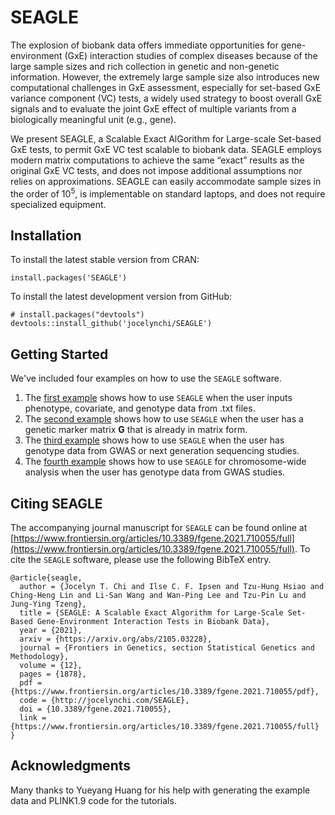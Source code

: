 # SEAGLE

The explosion of biobank data offers immediate opportunities for gene-environment (GxE) interaction studies of complex diseases because of the large sample sizes and rich collection in genetic and non-genetic information. 
However, the extremely large sample size also introduces new computational challenges in GxE assessment, especially for set-based GxE variance component (VC) tests, a widely used strategy to boost overall GxE signals and to evaluate the joint GxE effect of multiple variants from a biologically meaningful unit (e.g., gene). 

We present SEAGLE, a Scalable Exact AlGorithm for Large-scale Set-based GxE tests, to permit GxE VC test scalable to biobank data. SEAGLE employs modern matrix computations to achieve the same “exact” results as the original GxE VC tests, and does not impose additional assumptions nor relies on approximations. SEAGLE can easily accommodate sample sizes in the order of $10^5$, is implementable on standard laptops, and does not require specialized equipment. 

## Installation

To install the latest stable version from CRAN:

  ```{r}
install.packages('SEAGLE')
```

To install the latest development version from GitHub:

  ```{r}
# install.packages("devtools")
devtools::install_github('jocelynchi/SEAGLE')
```

## Getting Started

We've included four examples on how to use the `SEAGLE` software.  

1. The [first example](https://jocelynchi.github.io/SEAGLE/articles/example1.html) shows how to use `SEAGLE` when the user inputs phenotype, covariate, and genotype data from .txt files.  
2. The [second example](https://jocelynchi.github.io/SEAGLE/articles/example2.html) shows how to use `SEAGLE` when the user has a genetic marker matrix **G** that is already in matrix form.  
3. The [third example](https://jocelynchi.github.io/SEAGLE/articles/example3.html) shows how to use `SEAGLE` when the user has genotype data from GWAS or next generation sequencing studies.
4. The [fourth example](https://jocelynchi.github.io/SEAGLE/articles/example4.html) shows how to use `SEAGLE` for chromosome-wide analysis when the user has genotype data from GWAS studies.

## Citing SEAGLE

The accompanying journal manuscript for `SEAGLE` can be found online at [https://www.frontiersin.org/articles/10.3389/fgene.2021.710055/full](https://www.frontiersin.org/articles/10.3389/fgene.2021.710055/full).  To cite the `SEAGLE` software, please use the following BibTeX entry.

```
@article{seagle,
  author = {Jocelyn T. Chi and Ilse C. F. Ipsen and Tzu-Hung Hsiao and Ching-Heng Lin and Li-San Wang and Wan-Ping Lee and Tzu-Pin Lu and Jung-Ying Tzeng},
  title = {SEAGLE: A Scalable Exact Algorithm for Large-Scale Set-Based Gene-Environment Interaction Tests in Biobank Data},
  year = {2021},
  arxiv = {https://arxiv.org/abs/2105.03228},
  journal = {Frontiers in Genetics, section Statistical Genetics and Methodology},
  volume = {12},
  pages = {1878},
  pdf = {https://www.frontiersin.org/articles/10.3389/fgene.2021.710055/pdf},
  code = {http://jocelynchi.com/SEAGLE},
  doi = {10.3389/fgene.2021.710055},
  link = {https://www.frontiersin.org/articles/10.3389/fgene.2021.710055/full}
}
```

## Acknowledgments

Many thanks to Yueyang Huang for his help with generating the example data and PLINK1.9 code for the tutorials.

